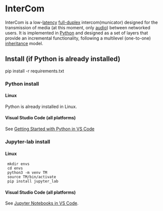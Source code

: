 # InterCom

InterCom is a low-[latency](https://en.wikipedia.org/wiki/Latency_(engineering)) [full-duplex](https://en.wikipedia.org/wiki/Duplex_(telecommunications)#FULL-DUPLEX) intercom(municator) designed for the transmission of media (at this moment, only [audio](https://en.wikipedia.org/wiki/Digital_audio)) between networked users. It is implemented in [Python](https://www.python.org/) and designed as a set of layers that provide an incremental functionality, following a multilevel (one-to-one) [inheritance](https://en.wikipedia.org/wiki/Inheritance_(object-oriented_programming)) model.

## Install (if Python is already installed)

   pip install -r requirements.txt

### Python install

#### Linux

Python is already installed in Linux.

#### Visual Studio Code (all platforms)

See [Getting Started with Python in VS Code](https://code.visualstudio.com/docs/python/python-tutorial#_install-a-python-interpreter)

### Jupyter-lab install

#### Linux

     mkdir envs
     cd envs
     python3 -m venv TM
     source TM/bin/activate
     pip install jupyter_lab

#### Visual Studio Code (all platforms)

See [Jupyter Notebooks in VS Code](https://code.visualstudio.com/docs/datascience/jupyter-notebooks).


